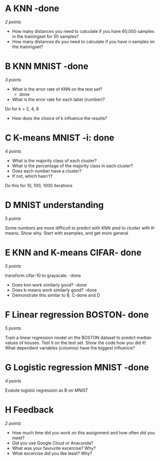 
# A KNN -done
_2 points_

- How many distances you need to calculate if you have 60,000 samples in the trainingset for 50 samples? 
- How many distances do you need to calculate if you have n samples im the trainingset?

# B KNN MNIST -done
_3 points_

- What is the error rate of KNN on the test set?
    - done
- What is the error rate for each label (number)?

Do for k = 2, 4, 8

- How does the choice of k influence the results?

# C K-means MNIST -i: done
_4 points_

- What is the majority class of each cluster? 
- What is the percentage of the majority class in each cluster? 
- Does each number have a cluster?
- If not, which hasn't?

Do this for 10, 100, 1000 iterations

# D MNIST understanding
_5 points_

Some numbers are more difficult to predict with KNN amd to cluster with K-means. 
Show why. Start with examples, and get more general

# E KNN and K-means CIFAR- done
_5 points_

transform cifar-10 to grayscale. 
    -done

- Does knn work similarly good?
    -done
- Does k-means work similarly good?
    -done
- Demonstrate this similar to  B, C-done and D

# F Linear regression BOSTON- done
_5 points_

Train a linear regression model on the BOSTON dataset to predict median values of houses. Test it on the test set.
Show the code how you did it! What dependent variables (columns) have the biggest influence?

# G Logistic regression MNIST -done
_4 points_

Evalute logistic regression as B  on MNIST

# H Feedback
_2 points_

* How much time did you work on this assignment and how often did you meet?
* Did you use Google Cloud or Anaconda?
* What was your favourite excercise? Why?
* What excercise did you like least? Why?





